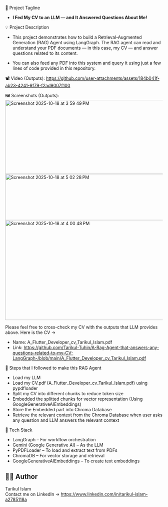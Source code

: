 📄 Project Tagline
  - **I Fed My CV to an LLM — and It Answered Questions About Me!**

💡 Project Description
  - This project demonstrates how to build a Retrieval-Augmented Generation (RAG) Agent using LangGraph.
The RAG agent can read and understand your PDF documents — in this case, my CV — and answer questions related to its content.

  - You can also feed any PDF into this system and query it using just a few lines of code provided in this repository.

📽️ Video (Outputs):
https://github.com/user-attachments/assets/184b041f-ab23-4241-9f79-f2ad9007f100

🖼️ Screenshots (Outputs):
<img width="1225" height="236" alt="Screenshot 2025-10-18 at 3 59 49 PM" src="https://github.com/user-attachments/assets/195a18ae-54da-4d6f-8bdf-8bbd232cdcbd" />
<img width="1225" height="147" alt="Screenshot 2025-10-18 at 5 02 28 PM" src="https://github.com/user-attachments/assets/fe373ef3-de81-4bee-bce3-41e73e1dce5a" />
<img width="1225" height="319" alt="Screenshot 2025-10-18 at 4 00 48 PM" src="https://github.com/user-attachments/assets/130e9425-5e35-4b80-bb17-0edb37e74b9a" />

Please feel free to cross-check my CV with the outputs that LLM provides above. Here is the CV -> 
  - Name: A_Flutter_Developer_cv_Tarikul_Islam.pdf
  - Link: https://github.com/Tarikul-Tuhin/A-Rag-Agent-that-answers-any-questions-related-to-my-CV-LangGraph-/blob/main/A_Flutter_Developer_cv_Tarikul_Islam.pdf

🧩 Steps that I followed to make this RAG Agent
  - Load my LLM
  - Load my CV.pdf (A_Flutter_Developer_cv_Tarikul_Islam.pdf) using pypdfloader
  - Split my CV into different chunks to reduce token size
  - Embedded the splitted chunks for vector representation (Using GoogleGenerativeAIEmbeddings)
  - Store the Embedded part into Chroma Database
  - Retrieve the relevant context from the Chroma Database when user asks any question and LLM answers the relevant context

🧠 Tech Stack
  - LangGraph – For workflow orchestration
  - Gemini (Google Generative AI) – As the LLM
  - PyPDFLoader – To load and extract text from PDFs
  - ChromaDB – For vector storage and retrieval
  - GoogleGenerativeAIEmbeddings – To create text embeddings

## 🧑‍💻 Author
Tarikul Islam<br>
Contact me on LinkedIn -> https://www.linkedin.com/in/tarikul-islam-a2785118a
